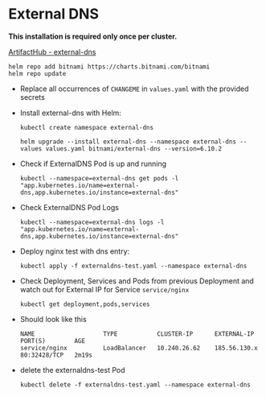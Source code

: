 # External DNS

**This installation is required only once per cluster.**

[ArtifactHub - external-dns](https://artifacthub.io/packages/helm/bitnami/external-dns)

  ```shell
  helm repo add bitnami https://charts.bitnami.com/bitnami
  helm repo update
  ```

* Replace all occurrences of `CHANGEME` in `values.yaml` with the provided secrets

* Install external-dns with Helm:

  ```shell
  kubectl create namespace external-dns
  ```

  ```shell
  helm upgrade --install external-dns --namespace external-dns --values values.yaml bitnami/external-dns --version=6.10.2
  ```

* Check if ExternalDNS Pod is up and running

  ```shell
  kubectl --namespace=external-dns get pods -l "app.kubernetes.io/name=external-dns,app.kubernetes.io/instance=external-dns"
  ```

* Check ExternalDNS Pod Logs

  ```shell
  kubectl --namespace=external-dns logs -l "app.kubernetes.io/name=external-dns,app.kubernetes.io/instance=external-dns"
  ```

* Deploy nginx test with dns entry:

  ```shell
  kubectl apply -f externaldns-test.yaml --namespace external-dns
  ```

* Check Deployment, Services and Pods from previous Deployment and watch out for External IP for Service `service/nginx`

  ```shell
  kubectl get deployment,pods,services
  ```

* Should look like this

  ```shell
  NAME                   TYPE           CLUSTER-IP      EXTERNAL-IP      PORT(S)        AGE
  service/nginx          LoadBalancer   10.240.26.62    185.56.130.x   80:32428/TCP   2m19s
  ```

* delete the externaldns-test Pod

  ```shell
  kubectl delete -f externaldns-test.yaml --namespace external-dns
  ```
